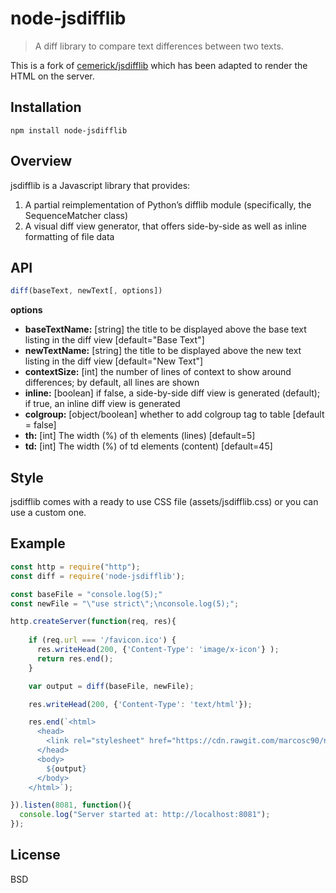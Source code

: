 # node-jsdifflib

> A diff library to compare text differences between two texts. 

This is a fork of <a href="https://github.com/cemerick/jsdifflib">cemerick/jsdifflib</a> which has been adapted to render the HTML on the server.

## Installation
  
```shell
npm install node-jsdifflib
```
    
## Overview

jsdifflib is a Javascript library that provides:

1. A partial reimplementation of Python’s difflib module (specifically, the SequenceMatcher class)
2. A visual diff view generator, that offers side-by-side as well as inline formatting of file data

## API
```js
diff(baseText, newText[, options])
```

**options**

- **baseTextName:** [string] the title to be displayed above the base text listing in the diff view [default="Base Text"]
- **newTextName:** [string] the title to be displayed above the new text listing in the diff view [default="New Text"]
- **contextSize:** [int] the number of lines of context to show around differences; by default, all lines are shown
- **inline:** [boolean] if false, a side-by-side diff view is generated (default); if true, an inline diff view is generated
- **colgroup:** [object/boolean] whether to add colgroup tag to table [default = false]
 - **th:** [int] The width (%) of th elements (lines) [default=5]
 - **td:** [int] The width (%) of td elements (content) [default=45]

## Style

jsdifflib comes with a ready to use CSS file (assets/jsdifflib.css) or you can use a custom one.

## Example

```js
const http = require("http");
const diff = require('node-jsdifflib');

const baseFile = "console.log(5);"
const newFile = "\"use strict\";\nconsole.log(5);";

http.createServer(function(req, res){ 
  
    if (req.url === '/favicon.ico') {
      res.writeHead(200, {'Content-Type': 'image/x-icon'} );
      return res.end();
    }

    var output = diff(baseFile, newFile);

    res.writeHead(200, {'Content-Type': 'text/html'});

    res.end(`<html>
      <head>
        <link rel="stylesheet" href="https://cdn.rawgit.com/marcosc90/node-jsdifflib/master/assets/jsdifflib.css" />
      </head>
      <body>
        ${output}
      </body>
    </html>`);

}).listen(8081, function(){
  console.log("Server started at: http://localhost:8081");
});
```

## License

  BSD